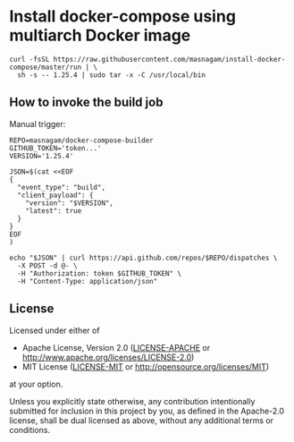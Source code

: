 # Install docker-compose using multiarch Docker image

```shell
curl -fsSL https://raw.githubusercontent.com/masnagam/install-docker-compose/master/run | \
  sh -s -- 1.25.4 | sudo tar -x -C /usr/local/bin
```

## How to invoke the build job

Manual trigger:

```shell
REPO=masnagam/docker-compose-builder
GITHUB_TOKEN='token...'
VERSION='1.25.4'

JSON=$(cat <<EOF
{
  "event_type": "build",
  "client_payload": {
    "version": "$VERSION",
    "latest": true
  }
}
EOF
)

echo "$JSON" | curl https://api.github.com/repos/$REPO/dispatches \
  -X POST -d @- \
  -H "Authorization: token $GITHUB_TOKEN" \
  -H "Content-Type: application/json"
```

## License

Licensed under either of

* Apache License, Version 2.0
  ([LICENSE-APACHE] or http://www.apache.org/licenses/LICENSE-2.0)
* MIT License
  ([LICENSE-MIT] or http://opensource.org/licenses/MIT)

at your option.

Unless you explicitly state otherwise, any contribution intentionally submitted
for inclusion in this project by you, as defined in the Apache-2.0 license,
shall be dual licensed as above, without any additional terms or conditions.

[LICENSE-APACHE]: ./LICENSE-APACHE
[LICENSE-MIT]: ./LICENSE-MIT

